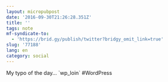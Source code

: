 ```yaml
---
layout: micropubpost
date: '2016-09-30T21:26:28.351Z'
title: ''
tags: note
mf-syndicate-to:
  - 'https://brid.gy/publish/twitter?bridgy_omit_link=true'
slug: '77188'
lang: en
category: social
---
```

My typo of the day… &#96;wp_loin&#96;
#WordPress
